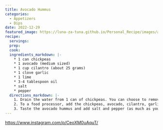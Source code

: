 ```yaml
---
title: Avocado Hummus
categories:
  - Appetizers 
  - Dips
date: 2022-12-29
featured_image: https://luna-za-tuna.github.io/Personal_Recipe/images/acovado_hummus.jpg
recipe:
  servings:
  prep:
  cook:
  ingredients_markdown: |-
    * 1 can chickpeas
    * 1 avocado (medium sized)
    * 1 cup cilantro (about 25 grams)
    * 1 clove garlic
    * 1 lime
    * 3-4 tablespoon oil
    * salt
    * pepper
  directions_markdown: |-
    1. Drain the water from 1 can of chickpeas. You can choose to remove the skin from the chickpeas in order to make the hummus more smooth. Or you can leave them and the taste will be just as delicious, but the texture more chunky.
    2. To a food processor, add the chickpeas, avocado, cilantro, garlic, juice of 1 lime, and oil. Blend the ingredients for several minutes, until you have a creamy consistency and all of the ingredients are well combined.
    3. Taste the avocado hummus and add salt and pepper (as much as you like according to your taste).
---
```

<https://www.instagram.com/p/CeoXM0uAquT/>